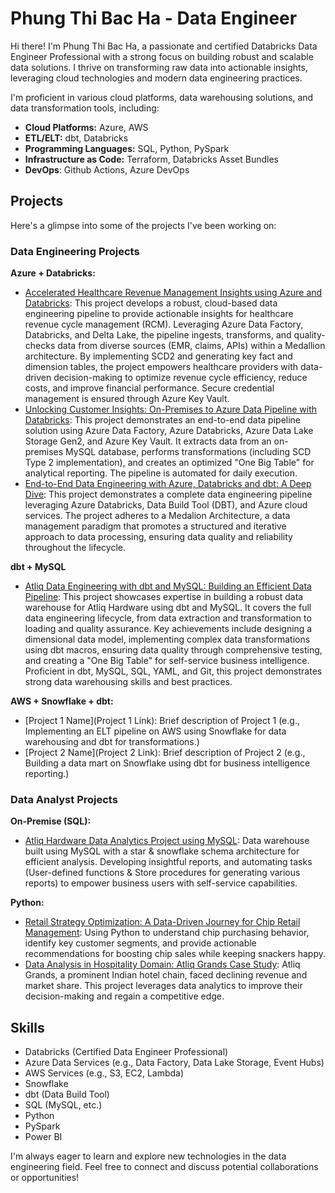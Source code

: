 # Phung Thi Bac Ha - Data Engineer

Hi there! I'm Phung Thi Bac Ha, a passionate and certified Databricks Data Engineer Professional with a strong focus on building robust and scalable data solutions. I thrive on transforming raw data into actionable insights, leveraging cloud technologies and modern data engineering practices.

I'm proficient in various cloud platforms, data warehousing solutions, and data transformation tools, including:

*   **Cloud Platforms:** Azure, AWS
*   **ETL/ELT:** dbt, Databricks
*   **Programming Languages:** SQL, Python, PySpark
*   **Infrastructure as Code:** Terraform, Databricks Asset Bundles
*   **DevOps**: Github Actions, Azure DevOps

## Projects

Here's a glimpse into some of the projects I've been working on:

### Data Engineering Projects

**Azure + Databricks:**

*   [Accelerated Healthcare Revenue Management Insights using Azure and Databricks](https://github.com/phungthibacha/Accelerated-Healthcare-Revenue-Management-Insights-using-Azure-and-Databricks): This project develops a robust, cloud-based data engineering pipeline to provide actionable insights for healthcare revenue cycle management (RCM). Leveraging Azure Data Factory, Databricks, and Delta Lake, the pipeline ingests, transforms, and quality-checks data from diverse sources (EMR, claims, APIs) within a Medallion architecture. By implementing SCD2 and generating key fact and dimension tables, the project empowers healthcare providers with data-driven decision-making to optimize revenue cycle efficiency, reduce costs, and improve financial performance. Secure credential management is ensured through Azure Key Vault.
*   [Unlocking Customer Insights: On-Premises to Azure Data Pipeline with Databricks](https://github.com/phungthibacha/Unlocking-Customer-Insights-On-Premises-to-Azure-Data-Pipeline-with-Databricks): This project demonstrates an end-to-end data pipeline solution using Azure Data Factory, Azure Databricks, Azure Data Lake Storage Gen2, and Azure Key Vault. It extracts data from an on-premises MySQL database, performs transformations (including SCD Type 2 implementation), and creates an optimized "One Big Table" for analytical reporting. The pipeline is automated for daily execution.
*   [End-to-End Data Engineering with Azure, Databricks and dbt: A Deep Dive](https://github.com/phungthibacha/adventureworks_dbt_databricks): This project demonstrates a complete data engineering pipeline leveraging Azure Databricks, Data Build Tool (DBT), and Azure cloud services. The project adheres to a Medalion Architecture, a data management paradigm that promotes a structured and iterative approach to data processing, ensuring data quality and reliability throughout the lifecycle.

**dbt + MySQL**
*   [Atliq Data Engineering with dbt and MySQL: Building an Efficient Data Pipeline](https://github.com/phungthibacha/dbt_mysql_project): This project showcases expertise in building a robust data warehouse for Atliq Hardware using dbt and MySQL.  It covers the full data engineering lifecycle, from data extraction and transformation to loading and quality assurance. Key achievements include designing a dimensional data model, implementing complex data transformations using dbt macros, ensuring data quality through comprehensive testing, and creating a "One Big Table" for self-service business intelligence.  Proficient in dbt, MySQL, SQL, YAML, and Git, this project demonstrates strong data warehousing skills and best practices.
  
**AWS + Snowflake + dbt:**

*   [Project 1 Name](Project 1 Link): Brief description of Project 1 (e.g., Implementing an ELT pipeline on AWS using Snowflake for data warehousing and dbt for transformations.)
*   [Project 2 Name](Project 2 Link): Brief description of Project 2 (e.g., Building a data mart on Snowflake using dbt for business intelligence reporting.)

### Data Analyst Projects

**On-Premise (SQL):**

*   [Atliq Hardware Data Analytics Project using MySQL](https://github.com/phungthibacha/MySQL_Sale-SupplyChain_Analysis): Data warehouse built using MySQL with a star & snowflake schema architecture for efficient analysis. Developing insightful reports, and automating tasks (User-defined functions & Store procedures for generating various reports) to empower business users with self-service capabilities.

**Python:**

*   [Retail Strategy Optimization: A Data-Driven Journey for Chip Retail Management](https://github.com/phungthibacha/Python_Retail-Strategy-and-Analytics): Using Python to understand chip purchasing behavior, identify key customer segments, and provide actionable recommendations for boosting chip sales while keeping snackers happy.
*   [Data Analysis in Hospitality Domain: Atliq Grands Case Study](https://github.com/phungthibacha/Python_Data_Analysis_Hospitality_Domain): Atliq Grands, a prominent Indian hotel chain, faced declining revenue and market share. This project leverages data analytics to improve their decision-making and regain a competitive edge.


## Skills

*   Databricks (Certified Data Engineer Professional)
*   Azure Data Services (e.g., Data Factory, Data Lake Storage, Event Hubs)
*   AWS Services (e.g., S3, EC2, Lambda)
*   Snowflake
*   dbt (Data Build Tool)
*   SQL (MySQL, etc.)
*   Python
*   PySpark
*   Power BI

I'm always eager to learn and explore new technologies in the data engineering field. Feel free to connect and discuss potential collaborations or opportunities!
